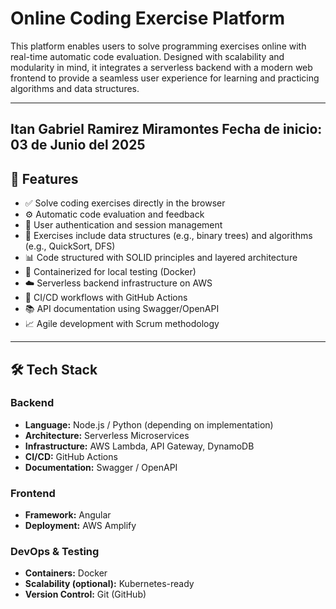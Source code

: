# Online Coding Exercise Platform

This platform enables users to solve programming exercises online with real-time automatic code evaluation. Designed with scalability and modularity in mind, it integrates a serverless backend with a modern web frontend to provide a seamless user experience for learning and practicing algorithms and data structures.

---
Itan Gabriel Ramirez Miramontes 
Fecha de inicio: 03 de Junio del 2025
---
## 🧩 Features

- ✅ Solve coding exercises directly in the browser
- ⚙️ Automatic code evaluation and feedback
- 🔐 User authentication and session management
- 🧠 Exercises include data structures (e.g., binary trees) and algorithms (e.g., QuickSort, DFS)
- 📊 Code structured with SOLID principles and layered architecture
- 🐳 Containerized for local testing (Docker)
- ☁️ Serverless backend infrastructure on AWS
- 🚀 CI/CD workflows with GitHub Actions
- 📚 API documentation using Swagger/OpenAPI
- 📈 Agile development with Scrum methodology

---

## 🛠️ Tech Stack

### Backend
- **Language:** Node.js / Python (depending on implementation)
- **Architecture:** Serverless Microservices
- **Infrastructure:** AWS Lambda, API Gateway, DynamoDB
- **CI/CD:** GitHub Actions
- **Documentation:** Swagger / OpenAPI

### Frontend
- **Framework:** Angular
- **Deployment:** AWS Amplify

### DevOps & Testing
- **Containers:** Docker
- **Scalability (optional):** Kubernetes-ready
- **Version Control:** Git (GitHub)

